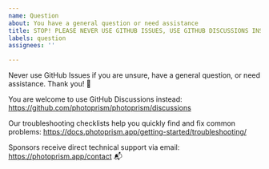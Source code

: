 ```yaml
---
name: Question
about: You have a general question or need assistance
title: STOP! PLEASE NEVER USE GITHUB ISSUES, USE GITHUB DISCUSSIONS INSTEAD! 🙏
labels: question
assignees: ''

---
```


Never use GitHub Issues if you are unsure, have a general question, or need assistance. Thank you! 💐

You are welcome to use GitHub Discussions instead:
https://github.com/photoprism/photoprism/discussions

Our troubleshooting checklists help you quickly find and fix common problems:
https://docs.photoprism.app/getting-started/troubleshooting/

Sponsors receive direct technical support via email:
https://photoprism.app/contact 📬
